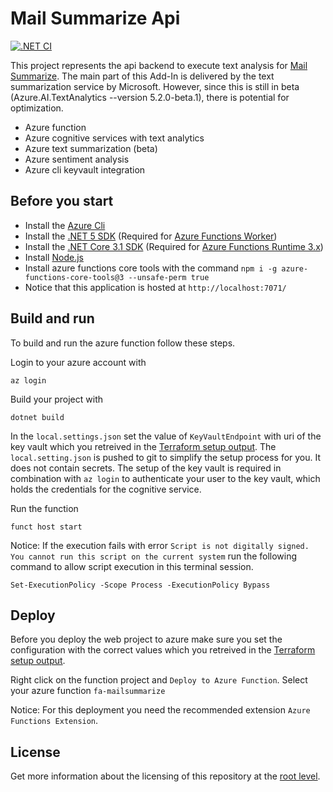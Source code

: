 # Mail Summarize Api

[![.NET CI](https://github.com/samuelschnurr/mail-summarize/actions/workflows/dotnet.yml/badge.svg)](https://github.com/samuelschnurr/mail-summarize/actions/workflows/dotnet.yml)

This project represents the api backend to execute text analysis for <a href="https://github.com/samuelschnurr/mail-summarize#mail-summarize-outlook-addin">Mail Summarize</a>. The main part of this Add-In is delivered by the text summarization service by Microsoft. However, since this is still in beta (Azure.AI.TextAnalytics --version 5.2.0-beta.1), there is potential for optimization. 

- Azure function
- Azure cognitive services with text analytics
- Azure text summarization (beta)
- Azure sentiment analysis
- Azure cli keyvault integration

## Before you start

- Install the <a href="https://azcliprod.blob.core.windows.net/msi/azure-cli-2.33.1.msi">Azure Cli</a>
- Install the <a href="https://dotnet.microsoft.com/download/dotnet/5.0">.NET 5 SDK</a> (Required for <a href="https://www.nuget.org/packages/Microsoft.Azure.Functions.Worker">Azure Functions Worker</a>)
- Install the <a href="https://dotnet.microsoft.com/download/dotnet/3.1">.NET Core 3.1 SDK</a> (Required for <a href="https://docs.microsoft.com/en-us/azure/azure-functions/functions-dotnet-class-library?tabs=v2%2Ccmd#supported-versions">Azure Functions Runtime 3.x</a>)
- Install <a href="https://nodejs.org/en/">Node.js</a>
- Install azure functions core tools with the command `npm i -g azure-functions-core-tools@3 --unsafe-perm true`
- Notice that this application is hosted at `http://localhost:7071/`

## Build and run

To build and run the azure function follow these steps.

Login to your azure account with

```
az login
```

Build your project with 

```
dotnet build
```

In the `local.settings.json` set the value of `KeyVaultEndpoint` with uri of the key vault which you retreived in the <a href="https://github.com/samuelschnurr/mail-summarize/tree/master/io.schnurr.summarize.infrastructure">Terraform setup output</a>. The `local.setting.json` is pushed to git to simplify the setup process for you. It does not contain secrets. The setup of the key vault is required in combination with `az login` to authenticate your user to the key vault, which holds the credentials for the cognitive service.

Run the function

```
funct host start
```

Notice:
If the execution fails with error `Script is not digitally signed. You cannot run this script on the current system` run the following command to allow script execution in this terminal session.

```
Set-ExecutionPolicy -Scope Process -ExecutionPolicy Bypass
```

## Deploy

Before you deploy the web project to azure make sure you set the configuration with the correct values which you retreived in the <a href="https://github.com/samuelschnurr/mail-summarize/tree/master/io.schnurr.summarize.infrastructure">Terraform setup output</a>.

Right click on the function project and `Deploy to Azure Function`. Select your azure function `fa-mailsummarize`

Notice: For this deployment you need the recommended extension `Azure Functions Extension`. 

## License

Get more information about the licensing of this repository at the <a href="https://github.com/samuelschnurr/mail-summarize#license">root level</a>.
